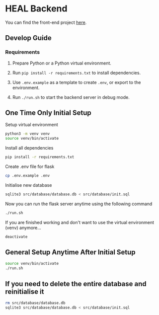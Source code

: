 # HEAL Backend

You can find the front-end project [here](https://github.com/chrisrauch193/HEAL-frontend).

## Develop Guide

### Requirements

1. Prepare Python or a Python virtual environment.

2. Run `pip install -r requirements.txt` to install dependencies.

3. Use `.env.example` as a template to create `.env`, or export to the environment.

4. Run `./run.sh` to start the backend server in debug mode.

## One Time Only Initial Setup

Setup virtual environment

```bash
python3 -m venv venv
source venv/bin/activate
```

Install all dependencies

```bash
pip install -r requirements.txt
```

Create .env file for flask

```bash
cp .env.example .env
```

Initialise new database

```bash
sqlite3 src/database/database.db < src/database/init.sql
```

Now you can run the flask server anytime using the following command

```bash
./run.sh
```

If you are finished working and don't want to use the virtual environment (venv) anymore...

```bash
deactivate
```

## General Setup Anytime After Initial Setup

```bash
source venv/bin/activate
./run.sh
```

## If you need to delete the entire database and reinitialise it

```bash
rm src/database/database.db
sqlite3 src/database/database.db < src/database/init.sql
```
